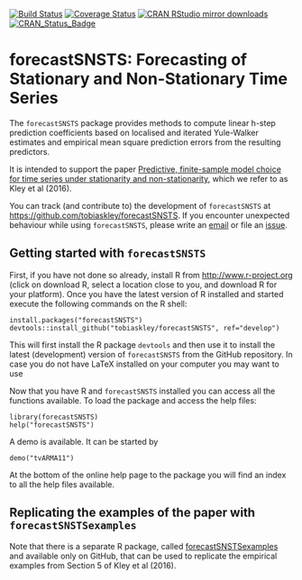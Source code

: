 [![Build Status](https://travis-ci.org/tobiaskley/forecastSNSTS.svg?branch=develop)](https://travis-ci.org/tobiaskley/forecastSNSTS)
[![Coverage Status](https://img.shields.io/codecov/c/github/tobiaskley/forecastSNSTS/develop.svg)](https://codecov.io/github/tobiaskley/forecastSNSTS?branch=develop)
[![CRAN RStudio mirror downloads](http://cranlogs.r-pkg.org/badges/forecastSNSTS)](http://cran.r-project.org/web/packages/forecastSNSTS/index.html)
[![CRAN_Status_Badge](http://www.r-pkg.org/badges/version/forecastSNSTS)](http://cran.r-project.org/package=forecastSNSTS)


forecastSNSTS: Forecasting of Stationary and Non-Stationary Time Series
=======================================================================

The `forecastSNSTS` package provides methods to compute linear h-step prediction coefficients based on localised and iterated Yule-Walker estimates and empirical mean square prediction errors from the resulting predictors.

It is intended to support the paper
[Predictive, finite-sample model choice for time series under stationarity and non-stationarity](https://arxiv.org/abs/1611.04460), which we refer to as Kley et al (2016).

You can track (and contribute to) the development of `forecastSNSTS` at https://github.com/tobiaskley/forecastSNSTS. If you encounter unexpected behaviour while using `forecastSNSTS`, please write an [email](mailto:t.kley@lse.ac.ul) or file an [issue](http://github.com/tobiaskley/forecastSNSTS/issues).

## Getting started with ``forecastSNSTS``

First, if you have not done so already, install R from http://www.r-project.org (click on download R, select a location close to you, and download R for your platform). Once you have the latest version of R installed and started execute the following commands on the R shell:

 ```
 install.packages("forecastSNSTS")
 devtools::install_github("tobiaskley/forecastSNSTS", ref="develop")
 ```

This will first install the R package ``devtools`` and then use it to install the latest (development) version of ``forecastSNSTS`` from the GitHub repository. In case you do not have LaTeX installed on your computer you may want to use

Now that you have R and ``forecastSNSTS`` installed you can access all the functions available. To load the package and access the help files:

```
library(forecastSNSTS)
help("forecastSNSTS")
```

A demo is available. It can be started by

```
demo("tvARMA11")
```

At the bottom of the online help page to the package you will find an index to all the help files available.

## Replicating the examples of the paper with ``forecastSNSTSexamples``

Note that there is a separate R package, called [forecastSNSTSexamples](http://github.com/tobiaskley/forecastSNSTSexamples) and available only on GitHub, that can be used to replicate the empirical examples from Section 5 of Kley et al (2016). 
